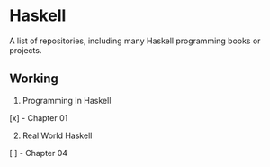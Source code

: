 # Haskell

A list of repositories, including many Haskell programming books or projects.

## Working

1. Programming In Haskell

  [x] - Chapter 01

2. Real World Haskell

  [ ] - Chapter 04
